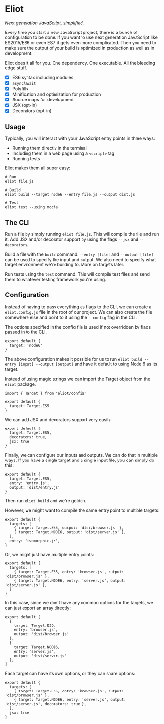 # Eliot

_Next generation JavaScript, simplified._

Every time you start a new JavaScript project, there is a bunch of configuration to be done.
If you want to use next generation JavaScript like ES2015/ES6 or even ES7, it gets even
more complicated. Then you need to make sure the output of your build is optimized in
production as well as in development.

Eliot does it all for you. One dependency. One executable. All the bleeding edge stuff.

- [x] ES6 syntax including modules
- [x] `async`/`await`
- [x] Polyfills
- [x] Minification and optimization for production
- [x] Source maps for development
- [x] JSX (opt-in)
- [x] Decorators (opt-in)

## Usage

Typically, you will interact with your JavaScript entry points in three ways:

* Running them directly in the terminal
* Including them in a web page using a `<script>` tag
* Running tests

Eliot makes them all super easy:

```shell
# Run
eliot file.js

# Build
eliot build --target node6 --entry file.js --output dist.js

# Test
eliot test --using mocha
```

## The CLI

Run a file by simply running `eliot file.js`. This will compile the file and run it.
Add JSX and/or decorator support by using the flags `--jsx` and `--decorators`.

Build a file with the `build` command. `--entry [file]` and `--output [file]` can be
used to specify the input and output. We also need to specify what target environment we're
building to. More on targets later.

Run tests using the `test` command. This will compile test files and send them to
whatever testing framework you're using.

## Configuration

Instead of having to pass everything as flags to the CLI, we can create a `eliot.config.js` file
in the root of our project. We can also create the file somewhere else and point to it using the
`--config` flag in the CLI.

The options specified in the config file is used if not overridden by flags passed in to the CLI.

```
export default {
  target: 'node6'
}
```

The above configuration makes it possible for us to run `eliot build --entry [input] --output [output]`
and have it default to using Node 6 as its target.

Instead of using magic strings we can import the Target object from the `eliot` package.

```
import { Target } from 'eliot/config'

export default {
  target: Target.ES5
}
```

We can add JSX and decorators support very easily:

```
export default {
  target: Target.ES5,
  decorators: true,
  jsx: true
}
```

Finally, we can configure our inputs and outputs. We can do that in multiple ways. If you have a
single target and a single input file, you can simply do this:

```
export default {
  target: Target.ES5,
  entry: 'entry.js',
  output: 'dist/entry.js'
}
```

Then run `eliot build` and we're golden.

However, we might want to compile the same entry point to multiple targets:

```
export default {
  targets: [
    { target: Target.ES5, output: 'dist/browser.js' },
    { target: Target.NODE6, output: 'dist/server.js' },
  ],
  entry: 'isomorphic.js',
}
```

Or, we might just have multiple entry points:

```
export default {
  targets: [
    { target: Target.ES5, entry: 'browser.js', output: 'dist/browser.js' },
    { target: Target.NODE6, entry: 'server.js', output: 'dist/server.js' },
  ]
}
```

In this case, since we don't have any common options for the targets, we can just
export an array directly:

```
export default [
  {
    target: Target.ES5,
    entry: 'browser.js',
    output: 'dist/browser.js'
  },
  {
    target: Target.NODE6,
    entry: 'server.js',
    output: 'dist/server.js'
  },
]
```

Each target can have its own options, or they can share options:

```
export default {
  targets: [
    { target: Target.ES5, entry: 'browser.js', output: 'dist/browser.js' },
    { target: Target.NODE6, entry: 'server.js', output: 'dist/server.js', decorators: true },
  ],
  jsx: true
}
```
